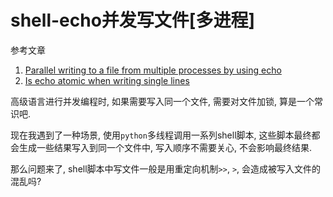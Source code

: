 # shell-echo并发写文件[多进程]

参考文章

1. [Parallel writing to a file from multiple processes by using echo](https://stackoverflow.com/questions/33887938/parallel-writing-to-a-file-from-multiple-processes-by-using-echo)
2. [Is echo atomic when writing single lines](https://stackoverflow.com/questions/9926616/is-echo-atomic-when-writing-single-lines/9927415#9927415)

高级语言进行并发编程时, 如果需要写入同一个文件, 需要对文件加锁, 算是一个常识吧.

现在我遇到了一种场景, 使用`python`多线程调用一系列shell脚本, 这些脚本最终都会生成一些结果写入到同一个文件中, 写入顺序不需要关心, 不会影响最终结果.

那么问题来了, shell脚本中写文件一般是用重定向机制`>>`, `>`, 会造成被写入文件的混乱吗?

